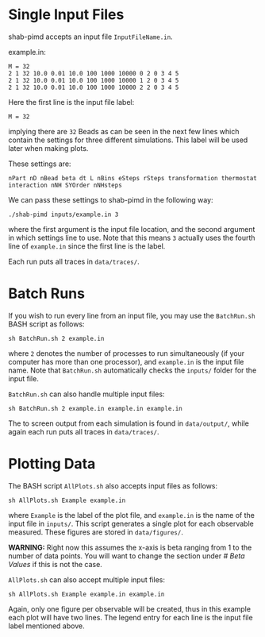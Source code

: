 # Single Input Files #

shab-pimd accepts an input file `InputFileName.in`.

example.in:
```
M = 32
2 1 32 10.0 0.01 10.0 100 1000 10000 0 2 0 3 4 5
2 1 32 10.0 0.01 10.0 100 1000 10000 1 2 0 3 4 5
2 1 32 10.0 0.01 10.0 100 1000 10000 2 2 0 3 4 5
```

Here the first line is the input file label:
```
M = 32
```
implying there are `32` Beads as can be seen in the next few lines which contain the settings for three different simulations. This label will be used later when making plots.

These settings are:
```
nPart nD nBead beta dt L nBins eSteps rSteps transformation thermostat interaction nNH SYOrder nNHsteps
```

We can pass these settings to shab-pimd in the following way:
```
./shab-pimd inputs/example.in 3
```
where the first argument is the input file location, and the second argument in which settings line to use. Note that this means `3` actually uses the fourth line of `example.in` since the first line is the label.

Each run puts all traces in `data/traces/`.

# Batch Runs #

If you wish to run every line from an input file, you may use the `BatchRun.sh` BASH script as follows:
```
sh BatchRun.sh 2 example.in
```
where `2` denotes the number of processes to run simultaneously (if your computer has more than one processor), and `example.in` is the input file name. Note that `BatchRun.sh` automatically checks the `inputs/` folder for the input file.

`BatchRun.sh` can also handle multiple input files:
```
sh BatchRun.sh 2 example.in example.in example.in
```

The to screen output from each simulation is found in `data/output/`, while again each run puts all traces in `data/traces/`.

# Plotting Data #

The BASH script `AllPlots.sh` also accepts input files as follows:
```
sh AllPlots.sh Example example.in
```
where `Example` is the label of the plot file, and `example.in` is the name of the input file in `inputs/`. This script generates a single plot for each observable measured. These figures are stored in `data/figures/`.

**WARNING:** Right now this assumes the x-axis is beta ranging from 1 to the number of data points. You will want to change the section under _# Beta Values_ if this is not the case.

`AllPlots.sh` can also accept multiple input files:
```
sh AllPlots.sh Example example.in example.in
```
Again, only one figure per observable will be created, thus in this example each plot will have two lines. The legend entry for each line is the input file label mentioned above.